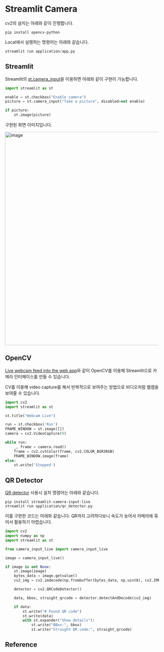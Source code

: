 # Streamlit Camera

cv2의 설치는 아래와 같이 진행합니다.

```text
pip install opencv-python
```

Local에서 실행하는 명령어는 아래와 같습니다.

```python
streamlit run application/app.py
```


## Streamlit

Streamlit의 [st.camera_input](https://docs.streamlit.io/develop/api-reference/widgets/st.camera_input#stcamera_input)을 이용하면 아래와 같이 구현이 가능합니다.

```python
import streamlit as st

enable = st.checkbox("Enable camera")
picture = st.camera_input("Take a picture", disabled=not enable)

if picture:
    st.image(picture)
```

구현된 화면 이미지입니다.

<img width="699" alt="image" src="https://github.com/user-attachments/assets/63ca9cf1-64f1-47a3-aefb-f33f23643b5a" />


## OpenCV

[Live webcam feed into the web app](https://discuss.streamlit.io/t/live-webcam-feed-into-the-web-app/397)와 같이 OpenCV를 이용해 Streamlit으로 카메라 인터페이스를 만들 수 있습니다.

CV를 이용해 video capture를 해서 반복적으로 보여주는 방법으로 비디오처럼 웹캠을 보여줄 수 있습니다.

```python
import cv2
import streamlit as st

st.title("Webcam Live")

run = st.checkbox('Run')
FRAME_WINDOW = st.image([])
camera = cv2.VideoCapture(0)

while run:
    _, frame = camera.read()
    frame = cv2.cvtColor(frame, cv2.COLOR_BGR2RGB)
    FRAME_WINDOW.image(frame)
else:
    st.write('Stopped')
```


## QR Detector 

[QR detector](https://github.com/blackary/streamlit-camera-input-live/blob/main/example_app%2Fstreamlit_app.py) 사용시 설치 명령어는 아래와 같습니다.

```text
pip install streamlit-camera-input-live
streamlit run application/qr_detector.py
```

이를 구현한 코드는 아래와 같습니다. QR까지 고려하다보니 속도가 늦어서 카메라에 묶어서 활용하기 어렵습니다.

```python
import cv2
import numpy as np
import streamlit as st

from camera_input_live import camera_input_live

image = camera_input_live()

if image is not None:
    st.image(image)
    bytes_data = image.getvalue()
    cv2_img = cv2.imdecode(np.frombuffer(bytes_data, np.uint8), cv2.IMREAD_COLOR)

    detector = cv2.QRCodeDetector()

    data, bbox, straight_qrcode = detector.detectAndDecode(cv2_img)

    if data:
        st.write("# Found QR code")
        st.write(data)
        with st.expander("Show details"):
            st.write("BBox:", bbox)
            st.write("Straight QR code:", straight_qrcode)
```

## Reference

